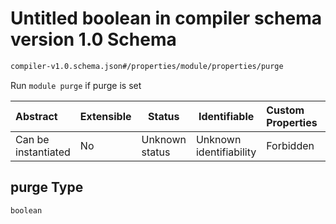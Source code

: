 # Untitled boolean in compiler schema version 1.0 Schema

```txt
compiler-v1.0.schema.json#/properties/module/properties/purge
```

Run `module purge` if purge is set


| Abstract            | Extensible | Status         | Identifiable            | Custom Properties | Additional Properties | Access Restrictions | Defined In                                                                             |
| :------------------ | ---------- | -------------- | ----------------------- | :---------------- | --------------------- | ------------------- | -------------------------------------------------------------------------------------- |
| Can be instantiated | No         | Unknown status | Unknown identifiability | Forbidden         | Allowed               | none                | [compiler-v1.0.schema.json\*](../out/compiler-v1.0.schema.json "open original schema") |

## purge Type

`boolean`
